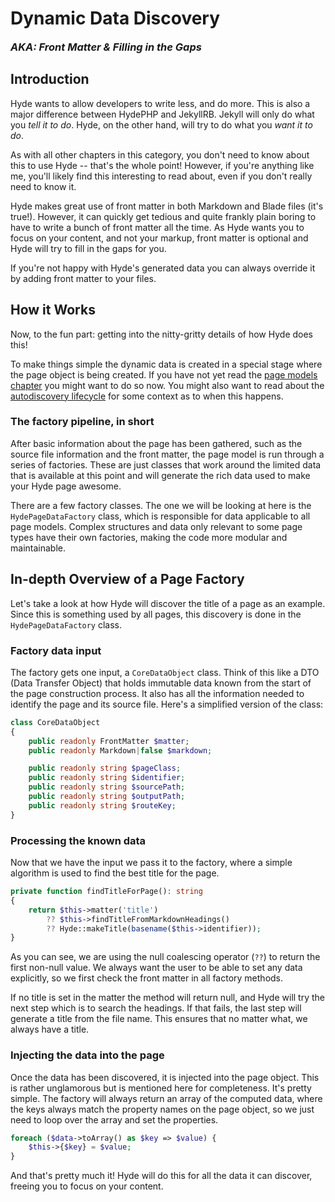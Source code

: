 # Dynamic Data Discovery

[//]: # (Adds a pseudo-subtitle)
<h3 style="margin-top: 0px; margin-bottom: 20px;"><i>AKA: Front Matter & Filling in the Gaps</i></h3>

## Introduction

Hyde wants to allow developers to write less, and do more. This is also a major difference between HydePHP and JekyllRB.
Jekyll will only do what you _tell it to do_. Hyde, on the other hand, will try to do what you _want it to do_.

As with all other chapters in this category, you don't need to know about this to use Hyde -- that's the whole point!
However, if you're anything like me, you'll likely find this interesting to read about, even if you don't really need to know it.

Hyde makes great use of front matter in both Markdown and Blade files (it's true!). However, it can quickly get tedious
and quite frankly plain boring to have to write a bunch of front matter all the time. As Hyde wants you to focus on
your content, and not your markup, front matter is optional and Hyde will try to fill in the gaps for you.

If you're not happy with Hyde's generated data you can always override it by adding front matter to your files.

## How it Works

Now, to the fun part: getting into the nitty-gritty details of how Hyde does this!

To make things simple the dynamic data is created in a special stage where the page object is being created.
If you have not yet read the [page models chapter](page-models) you might want to do so now.
You might also want to read about the [autodiscovery lifecycle](autodiscovery) for some context as to when this happens.

### The factory pipeline, in short

After basic information about the page has been gathered, such as the source file information and the front matter,
the page model is run through a series of factories. These are just classes that work around the limited data
that is available at this point and will generate the rich data used to make your Hyde page awesome.

There are a few factory classes. The one we will be looking at here is the `HydePageDataFactory` class, which is
responsible for data applicable to all page models. Complex structures and data only relevant to some page types
have their own factories, making the code more modular and maintainable.

## In-depth Overview of a Page Factory

Let's take a look at how Hyde will discover the title of a page as an example. Since this is something used by all pages,
this discovery is done in the `HydePageDataFactory` class.

### Factory data input

The factory gets one input, a `CoreDataObject` class. Think of this like a DTO (Data Transfer Object) that holds
immutable data known from the start of the page construction process. It also has all the information needed
to identify the page and its source file. Here's a simplified version of the class:

```php
class CoreDataObject
{
    public readonly FrontMatter $matter;
    public readonly Markdown|false $markdown;

    public readonly string $pageClass;
    public readonly string $identifier;
    public readonly string $sourcePath;
    public readonly string $outputPath;
    public readonly string $routeKey;
}
```

### Processing the known data

Now that we have the input we pass it to the factory, where a simple algorithm is used to find the best title for the page.

```php
private function findTitleForPage(): string
{
    return $this->matter('title')
        ?? $this->findTitleFromMarkdownHeadings()
        ?? Hyde::makeTitle(basename($this->identifier));
}
```

As you can see, we are using the null coalescing operator (`??`) to return the first non-null value. We always want the
user to be able to set any data explicitly, so we first check the front matter in all factory methods.

If no title is set in the matter the method will return null, and Hyde will try the next step which is to search the headings.
If that fails, the last step will generate a title from the file name. This ensures that no matter what, we always have a title.

### Injecting the data into the page

Once the data has been discovered, it is injected into the page object. This is rather unglamorous but is mentioned
here for completeness. It's pretty simple. The factory will always return an array of the computed data, where the keys
always match the property names on the page object, so we just need to loop over the array and set the properties.

```php
foreach ($data->toArray() as $key => $value) {
    $this->{$key} = $value;
}
```

And that's pretty much it! Hyde will do this for all the data it can discover, freeing you to focus on your content.
